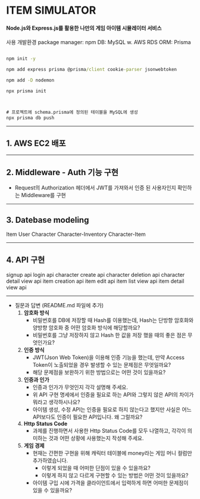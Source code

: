 
# ITEM SIMULATOR

#### Node.js와 Express.js를 활용한 나만의 게임 아이템 시뮬레이터 서비스

사용 개발환경
package manager: npm
DB: MySQL w. AWS RDS
ORM: Prisma




```cmd

npm init -y

npm add express prisma @prisma/client cookie-parser jsonwebtoken

npm add -D nodemon

npx prisma init



# 프로젝트에 schema.prisma에 정의된 테이블을 MySQL에 생성
npx prisma db push
```


---

## 1. AWS EC2 배포

---

## 2. Middleware - Auth 기능 구현

- Request의 Authorization 헤더에서 JWT를 가져와서 인증 된 사용자인지 확인하는 Middleware를 구현

---

## 3. Datebase modeling

Item
User
Character
Character-Inventory
Character-Item


---

## 4. API 구현

signup api
login api
character create api
character deletion api
character detail view api
item creation api
item edit api
item list view api
item detail view api

---


+ 질문과 답변 (README.md 파일에 추가)
    1. **암호화 방식**
        - 비밀번호를 DB에 저장할 때 Hash를 이용했는데, Hash는 단방향 암호화와 양방향 암호화 중 어떤 암호화 방식에 해당할까요?
        - 비밀번호를 그냥 저장하지 않고 Hash 한 값을 저장 했을 때의 좋은 점은 무엇인가요?
    2. **인증 방식**
        - JWT(Json Web Token)을 이용해 인증 기능을 했는데, 만약 Access Token이 노출되었을 경우 발생할 수 있는 문제점은 무엇일까요?
        - 해당 문제점을 보완하기 위한 방법으로는 어떤 것이 있을까요?
    3. **인증과 인가**
        - 인증과 인가가 무엇인지 각각 설명해 주세요.
        - 위 API 구현 명세에서 인증을 필요로 하는 API와 그렇지 않은 API의 차이가 뭐라고 생각하시나요?
        - 아이템 생성, 수정 API는 인증을 필요로 하지 않는다고 했지만 사실은 어느 API보다도 인증이 필요한 API입니다. 왜 그럴까요?
    4. **Http Status Code**
        - 과제를 진행하면서 사용한 Http Status Code를 모두 나열하고, 각각이 의미하는 것과 어떤 상황에 사용했는지 작성해 주세요.
    5. **게임 경제**
        - 현재는 간편한 구현을 위해 캐릭터 테이블에 money라는 게임 머니 컬럼만 추가하였습니다.
            - 이렇게 되었을 때 어떠한 단점이 있을 수 있을까요?
            - 이렇게 하지 않고 다르게 구현할 수 있는 방법은 어떤 것이 있을까요?
        - 아이템 구입 시에 가격을 클라이언트에서 입력하게 하면 어떠한 문제점이 있을 수 있을까요?